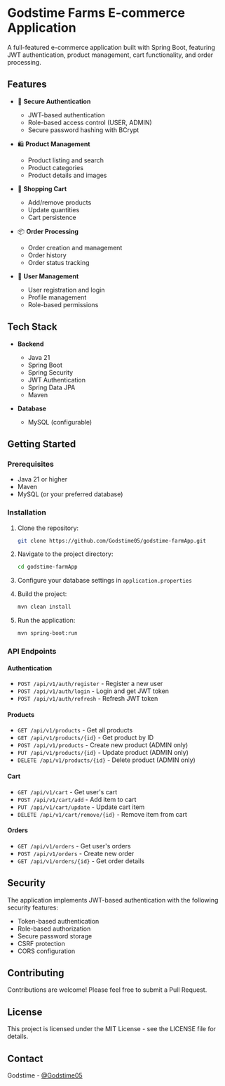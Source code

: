 # Godstime Farms E-commerce Application

A full-featured e-commerce application built with Spring Boot, featuring JWT authentication, product management, cart functionality, and order processing.

## Features

- 🔐 **Secure Authentication**
  - JWT-based authentication
  - Role-based access control (USER, ADMIN)
  - Secure password hashing with BCrypt

- 🛍️ **Product Management**
  - Product listing and search
  - Product categories
  - Product details and images

- 🛒 **Shopping Cart**
  - Add/remove products
  - Update quantities
  - Cart persistence

- 📦 **Order Processing**
  - Order creation and management
  - Order history
  - Order status tracking

- 👤 **User Management**
  - User registration and login
  - Profile management
  - Role-based permissions

## Tech Stack

- **Backend**
  - Java 21
  - Spring Boot
  - Spring Security
  - JWT Authentication
  - Spring Data JPA
  - Maven

- **Database**
  - MySQL (configurable)

## Getting Started

### Prerequisites

- Java 21 or higher
- Maven
- MySQL (or your preferred database)

### Installation

1. Clone the repository:
   ```bash
   git clone https://github.com/Godstime05/godstime-farmApp.git
   ```

2. Navigate to the project directory:
   ```bash
   cd godstime-farmApp
   ```

3. Configure your database settings in `application.properties`

4. Build the project:
   ```bash
   mvn clean install
   ```

5. Run the application:
   ```bash
   mvn spring-boot:run
   ```

### API Endpoints

#### Authentication
- `POST /api/v1/auth/register` - Register a new user
- `POST /api/v1/auth/login` - Login and get JWT token
- `POST /api/v1/auth/refresh` - Refresh JWT token

#### Products
- `GET /api/v1/products` - Get all products
- `GET /api/v1/products/{id}` - Get product by ID
- `POST /api/v1/products` - Create new product (ADMIN only)
- `PUT /api/v1/products/{id}` - Update product (ADMIN only)
- `DELETE /api/v1/products/{id}` - Delete product (ADMIN only)

#### Cart
- `GET /api/v1/cart` - Get user's cart
- `POST /api/v1/cart/add` - Add item to cart
- `PUT /api/v1/cart/update` - Update cart item
- `DELETE /api/v1/cart/remove/{id}` - Remove item from cart

#### Orders
- `GET /api/v1/orders` - Get user's orders
- `POST /api/v1/orders` - Create new order
- `GET /api/v1/orders/{id}` - Get order details

## Security

The application implements JWT-based authentication with the following security features:
- Token-based authentication
- Role-based authorization
- Secure password storage
- CSRF protection
- CORS configuration

## Contributing

Contributions are welcome! Please feel free to submit a Pull Request.

## License

This project is licensed under the MIT License - see the LICENSE file for details.

## Contact

Godstime - [@Godstime05](https://github.com/Godstime05)
